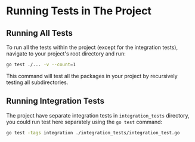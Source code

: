 # Running Tests in The Project

## **Running All Tests**

To run all the tests within the project (except for the integration tests), navigate to your project's root directory
and run:

```bash
go test ./... -v --count=1
```

This command will test all the packages in your project by recursively testing all subdirectories.

## **Running Integration Tests**

The project have separate integration tests in `integration_tests` directory, you could run test here separately using
the `go test` command:

```bash
go test -tags integration ./integration_tests/integration_test.go 
```

